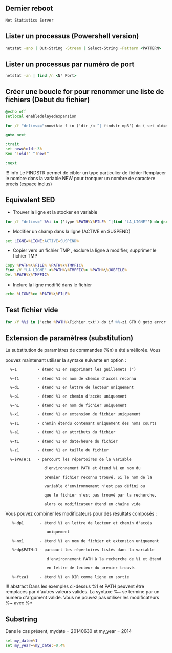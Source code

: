
 ## Dernier reboot 

```bat
Net Statistics Server
```
  
  ## Lister un processus (Powershell version)

```bat
netstat -ano | Out-String -Stream | Select-String -Pattern <PATTERN>
```

  ## Lister un processus par numéro de port
  
 ```bat
 netstat -an | find /n <N° Port>
 ```

## Créer une boucle for pour renommer une liste de fichiers (Debut du fichier)

```bat
@echo off
setlocal enabledelayedexpansion

for /f "delims=="<nowiki> f in ('dir /b ^| findstr mp3') do ( set old=</nowiki>f & call :trait)

goto next

:trait
set new=%old:~3%
Ren "!old!" "!new!"

:next
```

!!! info
    Le FINDSTR permet de cibler un type particulier de fichier
    Remplacer le nombre dans la variable NEW pour tronquer un nombre de caractere precis (espace inclus)  

## Equivalent SED


- Trouver la ligne et la stocker en variable
```bat
for /f "delims=" %%i in ('type %PATH%\%FILE% ^|find "LA_LIGNE"') do @set LIGNE=%%i
```

- Modifier un champ dans la ligne (ACTIVE en SUSPEND)
```bat
set LIGNE=%LIGNE:ACTIVE=SUSPEND%
```

- Copier vers un fichier TMP , exclure la ligne à modifier, supprimer le fichier TMP
```bat
Copy %PATH%\%FILE% %PATH%\%TMPFIC%
Find /V "LA_LIGNE" <%PATH%\%TMPFIC%> %PATH%\%JOBFILE%
Del %PATH%\%TMPFIC%
```

- Inclure la ligne modifié dans le fichier
```bat
echo %LIGNE%>> %PATH%\%FILE%
```


## Test fichier vide

```bat
for /f %%i in ('echo %PATH%\Fichier.txt') do if %%~zi GTR 0 goto error
```


## Extension de paramètres (substitution)

   La substitution de paramètres de commandes (%n) a été améliorée. Vous

   pouvez maintenant utiliser la syntaxe suivante en option :

      %~1         - étend %1 en supprimant les guillemets (")

      %~f1        - étend %1 en nom de chemin d'accès reconnu

      %~d1        - étend %1 en lettre de lecteur uniquement

      %~p1        - étend %1 en chemin d'accès uniquement

      %~n1        - étend %1 en nom de fichier uniquement

      %~x1        - étend %1 en extension de fichier uniquement

      %~s1        - chemin étendu contenant uniquement des noms courts

      %~a1        - étend %1 en attributs du fichier

      %~t1        - étend %1 en date/heure du fichier

      %~z1        - étend %1 en taille du fichier

      %~$PATH:1   - parcourt les répertoires de la variable

                     d'environnement PATH et étend %1 en nom du

                     premier fichier reconnu trouvé. Si le nom de la

                     variable d'environnement n'est pas défini ou

                     que le fichier n'est pas trouvé par la recherche,

                     alors ce modificateur étend en chaîne vide

   Vous pouvez combiner les modificateurs pour des résultats composés :

       %~dp1       - étend %1 en lettre de lecteur et chemin d'accès

                      uniquement

       %~nx1       - étend %1 en nom de fichier et extension uniquement

       %~dp$PATH:1 - parcourt les répertoires listés dans la variable

                      d'environnement PATH à la recherche de %1 et étend

                      en lettre de lecteur du premier trouvé.

       %~ftza1     - étend %1 en DIR comme ligne en sortie

!!! abstract
    Dans les exemples ci-dessus %1 et PATH peuvent être remplacés par d'autres valeurs valides. La syntaxe %~ se termine par un numéro d'argument valide. Vous ne pouvez pas utiliser les modificateurs %~ avec %*

## Substring

Dans le cas présent, mydate = 20140630 et my_year = 2014
```bat
set my_date=%1
set my_year=%my_date:~0,4%
```


